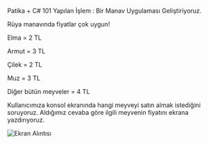 Patika + C# 101
Yapılan İşlem : Bir Manav Uygulaması Geliştiriyoruz.

Rüya manavında fiyatlar çok uygun!

Elma = 2 TL

Armut = 3 TL

Çilek = 2 TL

Muz = 3 TL

Diğer bütün meyveler = 4 TL

Kullanıcımıza konsol ekranında hangi meyveyi satın almak istediğini soruyoruz. Aldığımız cevaba göre ilgili meyvenin fiyatını ekrana yazdırıyoruz. 

![Ekran Alıntısı](https://github.com/user-attachments/assets/eea0352e-5a07-4097-9bf8-c7340fd349be)


